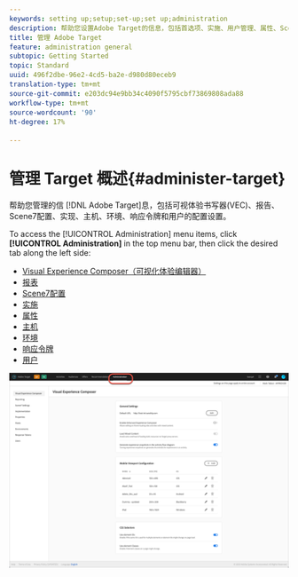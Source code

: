 ```yaml
---
keywords: setting up;setup;set-up;set up;administration
description: 帮助您设置Adobe Target的信息，包括首选项、实施、用户管理、属性、Scene7配置、主机管理和响应令牌。
title: 管理 Adobe Target
feature: administration general
subtopic: Getting Started
topic: Standard
uuid: 496f2dbe-96e2-4cd5-ba2e-d980d80eceb9
translation-type: tm+mt
source-git-commit: e203dc94e9bb34c4090f5795cbf73869808ada88
workflow-type: tm+mt
source-wordcount: '90'
ht-degree: 17%

---
```



# 管理 Target 概述{#administer-target}

帮助您管理的信 [!DNL Adobe Target]息，包括可视体验书写器(VEC)、报告、Scene7配置、实现、主机、环境、响应令牌和用户的配置设置。

To access the [!UICONTROL Administration] menu items, click **[!UICONTROL Administration]** in the top menu bar, then click the desired tab along the left side:

* [Visual Experience Composer（可视化体验编辑器）](/help/administrating-target/visual-experience-composer-set-up.md)
* [报表](/help/administrating-target/reporting.md)
* [Scene7配置](/help/administrating-target/scene7-settings.md)
* [实施](/help/c-implementing-target/implementing-target.md)
* [属性](/help/administrating-target/c-user-management/property-channel/property-channel.md)
* [主机](/help/administrating-target/hosts.md)
* [环境](/help/administrating-target/environments.md)
* [响应令牌](/help/administrating-target/response-tokens.md)
* [用户](/help/administrating-target/c-user-management/user-management.md)

![Adobe Target管理菜单](/help/administrating-target/assets/administration.png)